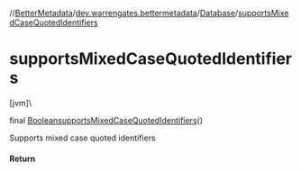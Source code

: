 //[BetterMetadata](../../../index.md)/[dev.warrengates.bettermetadata](../index.md)/[Database](index.md)/[supportsMixedCaseQuotedIdentifiers](supports-mixed-case-quoted-identifiers.md)

# supportsMixedCaseQuotedIdentifiers

[jvm]\

final [Boolean](https://docs.oracle.com/javase/8/docs/api/java/lang/Boolean.html)[supportsMixedCaseQuotedIdentifiers](supports-mixed-case-quoted-identifiers.md)()

Supports mixed case quoted identifiers

#### Return
